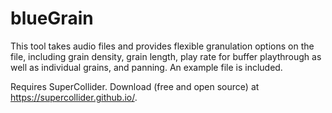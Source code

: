 # blueGrain
This tool takes audio files and provides flexible granulation options on the file, including grain density, grain length, play rate for buffer playthrough as well as individual grains, and panning. An example file is included.

Requires SuperCollider. Download (free and open source) at https://supercollider.github.io/.  
